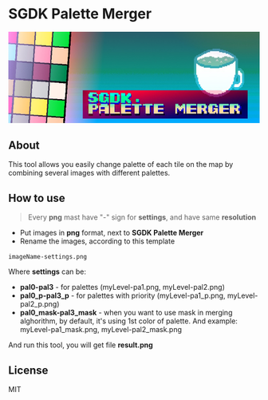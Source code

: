 # SGDK Palette Merger

![paletteMergerForSGDK_logo](https://github.com/bolon667/paletteMergerForSGDK/blob/main/gitImages/SGDK_paletteMerger_logo.jpg)

## About

This tool allows you easily change palette of each tile on the map by combining several images with different palettes.

## How to use

> Every **png** mast have "-" sign for **settings**, and have same **resolution**


- Put images in **png** format, next to **SGDK Palette Merger**
- Rename the images, according to this template
```
imageName-settings.png
```

Where **settings** can be:

- **pal0-pal3** - for palettes (myLevel-pa1.png, myLevel-pal2.png)
- **pal0_p-pal3_p** - for palettes with priority (myLevel-pa1_p.png, myLevel-pal2_p.png)
- **pal0_mask-pal3_mask** - when you want to use mask in merging alghorithm, by default, it's using 1st color of palette. And example: myLevel-pa1_mask.png, myLevel-pal2_mask.png

And run this tool, you will get file **result.png**

## License

MIT
